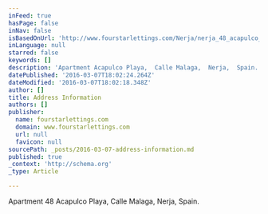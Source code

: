 ```yaml
---
inFeed: true
hasPage: false
inNav: false
isBasedOnUrl: 'http://www.fourstarlettings.com/Nerja/nerja_48_acapulco_playa_nerja_contact.html'
inLanguage: null
starred: false
keywords: []
description: 'Apartment Acapulco Playa,  Calle Malaga,  Nerja,  Spain.'
datePublished: '2016-03-07T18:02:24.264Z'
dateModified: '2016-03-07T18:02:18.348Z'
author: []
title: Address Information
authors: []
publisher:
  name: fourstarlettings.com
  domain: www.fourstarlettings.com
  url: null
  favicon: null
sourcePath: _posts/2016-03-07-address-information.md
published: true
_context: 'http://schema.org'
_type: Article

---
```

Apartment 48 Acapulco Playa, Calle Malaga, Nerja, Spain.